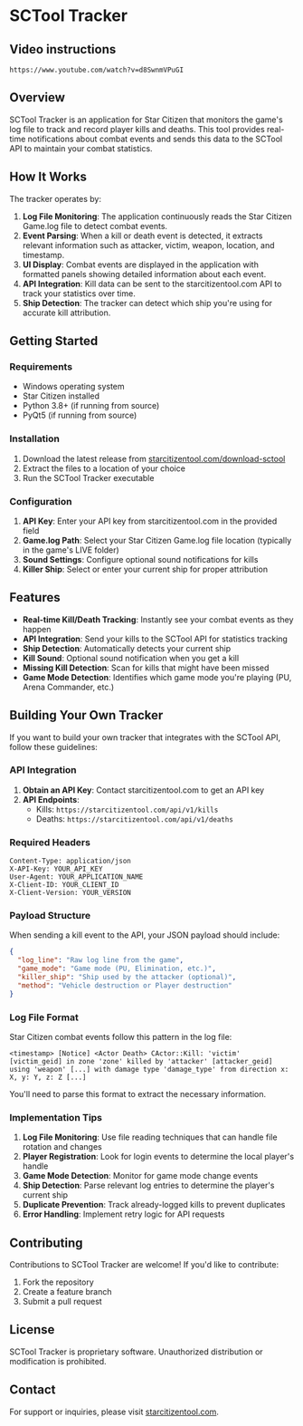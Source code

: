 # SCTool Tracker

## Video instructions

`https://www.youtube.com/watch?v=d8SwnmVPuGI`

## Overview

SCTool Tracker is an application for Star Citizen that monitors the game's log file to track and record player kills and deaths. This tool provides real-time notifications about combat events and sends this data to the SCTool API to maintain your combat statistics.

## How It Works

The tracker operates by:

1. **Log File Monitoring**: The application continuously reads the Star Citizen Game.log file to detect combat events.
2. **Event Parsing**: When a kill or death event is detected, it extracts relevant information such as attacker, victim, weapon, location, and timestamp.
3. **UI Display**: Combat events are displayed in the application with formatted panels showing detailed information about each event.
4. **API Integration**: Kill data can be sent to the starcitizentool.com API to track your statistics over time.
5. **Ship Detection**: The tracker can detect which ship you're using for accurate kill attribution.

## Getting Started

### Requirements
- Windows operating system
- Star Citizen installed
- Python 3.8+ (if running from source)
- PyQt5 (if running from source)

### Installation

1. Download the latest release from [starcitizentool.com/download-sctool](https://starcitizentool.com/download-sctool)
2. Extract the files to a location of your choice
3. Run the SCTool Tracker executable

### Configuration

1. **API Key**: Enter your API key from starcitizentool.com in the provided field
2. **Game.log Path**: Select your Star Citizen Game.log file location (typically in the game's LIVE folder)
3. **Sound Settings**: Configure optional sound notifications for kills
4. **Killer Ship**: Select or enter your current ship for proper attribution

## Features

- **Real-time Kill/Death Tracking**: Instantly see your combat events as they happen
- **API Integration**: Send your kills to the SCTool API for statistics tracking
- **Ship Detection**: Automatically detects your current ship
- **Kill Sound**: Optional sound notification when you get a kill
- **Missing Kill Detection**: Scan for kills that might have been missed
- **Game Mode Detection**: Identifies which game mode you're playing (PU, Arena Commander, etc.)

## Building Your Own Tracker

If you want to build your own tracker that integrates with the SCTool API, follow these guidelines:

### API Integration

1. **Obtain an API Key**: Contact starcitizentool.com to get an API key
2. **API Endpoints**: 
   - Kills: `https://starcitizentool.com/api/v1/kills`
   - Deaths: `https://starcitizentool.com/api/v1/deaths`

### Required Headers

```
Content-Type: application/json
X-API-Key: YOUR_API_KEY
User-Agent: YOUR_APPLICATION_NAME
X-Client-ID: YOUR_CLIENT_ID
X-Client-Version: YOUR_VERSION
```

### Payload Structure

When sending a kill event to the API, your JSON payload should include:

```json
{
  "log_line": "Raw log line from the game",
  "game_mode": "Game mode (PU, Elimination, etc.)",
  "killer_ship": "Ship used by the attacker (optional)",
  "method": "Vehicle destruction or Player destruction"
}
```

### Log File Format

Star Citizen combat events follow this pattern in the log file:

```
<timestamp> [Notice] <Actor Death> CActor::Kill: 'victim' [victim_geid] in zone 'zone' killed by 'attacker' [attacker_geid] using 'weapon' [...] with damage type 'damage_type' from direction x: X, y: Y, z: Z [...]
```

You'll need to parse this format to extract the necessary information.

### Implementation Tips

1. **Log File Monitoring**: Use file reading techniques that can handle file rotation and changes
2. **Player Registration**: Look for login events to determine the local player's handle
3. **Game Mode Detection**: Monitor for game mode change events
4. **Ship Detection**: Parse relevant log entries to determine the player's current ship
5. **Duplicate Prevention**: Track already-logged kills to prevent duplicates
6. **Error Handling**: Implement retry logic for API requests

## Contributing

Contributions to SCTool Tracker are welcome! If you'd like to contribute:

1. Fork the repository
2. Create a feature branch
3. Submit a pull request

## License

SCTool Tracker is proprietary software. Unauthorized distribution or modification is prohibited.

## Contact

For support or inquiries, please visit [starcitizentool.com](https://starcitizentool.com).